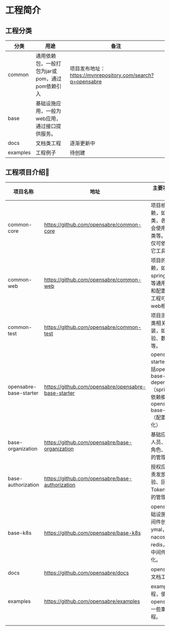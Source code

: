 # 工程简介

## 工程分类

| 分类     | 用途                                            | 备注                                                       |
| -------- | ----------------------------------------------- | ---------------------------------------------------------- |
| common   | 通用依赖包，一般打包为jar或pom，通过pom依赖引入 | 项目发布地址：https://mvnrepository.com/search?q=opensabre |
| base     | 基础设施应用，一般为web应用，通过接口提供服务。 |                                                            |
| docs     | 文档类工程                                      | 逐渐更新中                                                 |
| examples | 工程例子                                        | 待创建                                                     |

## 工程项目介绍

| 项目名称               | 地址                                                | 主要功能及用途                                               |
| ---------------------- | --------------------------------------------------- | ------------------------------------------------------------ |
| common-core            | https://github.com/opensabre/common-core            | 项目核心依赖，如一些基类，各项目都会使用的工具类等。该工程仅可依赖于其它工具类。 |
| common-web             | https://github.com/opensabre/common-web             | 项目的web依赖，如spring、web等通用的基类和配置类。该工程可依赖web相关包。 |
| common-test            | https://github.com/opensabre/common-test            | 项目测试工具类相关的封装，如测试校验、数据生成等。           |
| opensabre-base-starter | https://github.com/opensabre/opensabre-base-starter | opensabre starter包，包括opensabre-base-dependencies（springcloud依赖模块）和opensabre-base-starter（配置等初使化） |
| base-organization      | https://github.com/opensabre/base-organization      | 基础应用，如人员、组织、角色、权限等的管理应用。             |
| base-authorization     | https://github.com/opensabre/base-authorization     | 授权应用，负责发放、核验、回收等Token、Client的管理应用。    |
| base-k8s               | https://github.com/opensabre/base-k8s               | opensabre基础设施依赖中间件创建ymal，如nacos，redis，mq等中间件的初使化。 |
| docs                   | https://github.com/opensabre/docs                   | opensabre的文档工程。                                        |
| examples               | https://github.com/opensabre/examples               | examples工程，使用opensabre的一些案例工程。                  |
|                        |                                                     |                                                              |
|                        |                                                     |                                                              |

